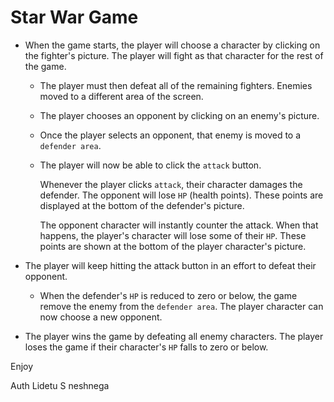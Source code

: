 # Star War Game

* When the game starts, the player will choose a character by clicking on the fighter's picture. The player will fight as that character for the rest of the game.

   * The player must then defeat all of the remaining fighters. Enemies  moved to a different area of the screen.

   * The player chooses an opponent by clicking on an enemy's picture.

   * Once the player selects an opponent, that enemy is moved to a `defender area`.

   * The player will now be able to click the `attack` button.
   
       Whenever the player clicks `attack`, their character damages the defender. The opponent will lose `HP` (health points). These points are displayed at the bottom of the defender's picture. 
       
       The opponent character will instantly counter the attack. When that happens, the player's character will lose some of their `HP`. These points are shown at the bottom of the player character's picture.

* The player will keep hitting the attack button in an effort to defeat their opponent.

   * When the defender's `HP` is reduced to zero or below, the game remove the enemy from the `defender area`. The player character can now choose a new opponent.

* The player wins the game by defeating all enemy characters. The player loses the game  if their character's `HP` falls to zero or below.



Enjoy 

Auth Lidetu S neshnega
